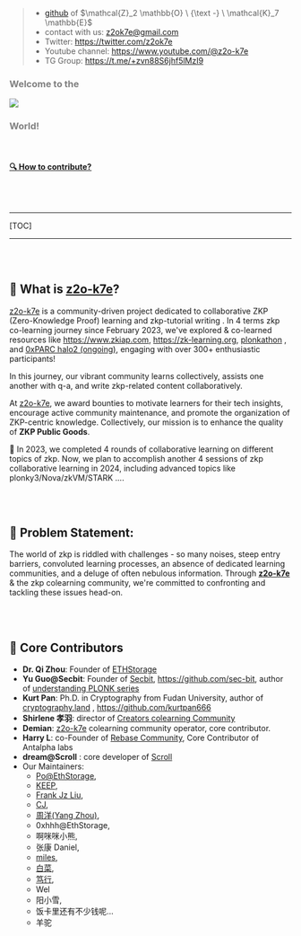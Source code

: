 > - [github](https://github.com/zkp-co-learning) of $\mathcal{Z}_2 \mathbb{O} \ {\text -} \ \mathcal{K}_7 \mathbb{E}$
> - contact with us: <z2ok7e@gmail.com>
> - Twitter: <https://twitter.com/z2ok7e>
> - Youtube channel: <https://www.youtube.com/@z2o-k7e>
> - TG Group: <https://t.me/+zvn88S6jhf5lMzI9>


### <span style="color: grey;">**Welcome to the**</span>

![](logo.png)



### <span style="color: grey;">**World!**</span>

<!-- 这边 logo 的寻址地点是 .src , 所以本地 MD 渲染不会显示，mkbook serve --open 能看到就好了-->

<br />

#### [🔍 How to contribute?](https://learn.z2o-k7e.world/how-to-contribute.html)

<br />

<br />

------

[TOC]

------




<br />

<br />

## 📖 What is [z2o-k7e](https://learn.z2o-k7e.world)?

[z2o-k7e](https://learn.z2o-k7e.world) is a community-driven project dedicated to collaborative ZKP (Zero-Knowledge Proof) learning and zkp-tutorial writing . In 4 terms zkp co-learning journey since February 2023, we've explored & co-learned resources like <https://www.zkiap.com>, <https://zk-learning.org>, [plonkathon](https://github.com/0xPARC/plonkathon) , and [0xPARC halo2 (ongoing)](https://learn.0xparc.org/halo2), engaging with over 300+ enthusiastic participants!

In this journey, our vibrant community learns collectively, assists one another with q-a, and write zkp-related content collaboratively.

At [z2o-k7e](https://learn.z2o-k7e.world), we award bounties to motivate learners for their tech insights, encourage active community maintenance, and promote the organization of ZKP-centric knowledge. Collectively, our mission is to enhance the quality of **ZKP Public Goods**.

🚀 In 2023, we completed 4 rounds of collaborative learning on different topics of zkp. Now, we plan to accomplish another 4 sessions of zkp collaborative learning in 2024, including advanced topics like plonky3/Nova/zkVM/STARK ....


<br />

<br />


## 🚩 Problem Statement:

The world of zkp is riddled with challenges - so many noises, steep entry barriers, convoluted learning processes, an absence of dedicated learning communities, and a deluge of often nebulous information. Through **[z2o-k7e](https://learn.z2o-k7e.world)** & the zkp colearning community, we're committed to confronting and tackling these issues head-on.

<br />

<br />


## 🌟 Core Contributors

- **Dr. Qi Zhou**: Founder of [ETHStorage](https://eth-store.w3eth.io)
- **Yu Guo@Secbit**: Founder of [Secbit](https://secbit.io/), <https://github.com/sec-bit>, author of [understanding PLONK series](https://learn.z2o-k7e.world/plonk-intro-cn/plonk-intro.html)
- **Kurt Pan**: Ph.D. in Cryptography from Fudan University, author of [cryptography.land](https://cryptography.land/) , <https://github.com/kurtpan666>
- **Shirlene 孝羽**: director of [Creators colearning Community](https://github.com/orgs/CreatorsDAO)
- **Demian**: [z2o-k7e](https://learn.z2o-k7e.world) colearning community operator, core contributor.
- **Harry L**: co-Founder of [Rebase Community](https://rebase.network/), Core Contributor of Antalpha labs
- **dream@Scroll** : core developer of [Scroll](https://scroll.io/)
- Our Maintainers: 
	- [Po@EthStorage](https://github.com/dajuguan),
	- [KEEP](https://github.com/readygo67), 
	- [Frank Jz Liu](https://github.com/LiuJiazheng),
	- [CJ](https://github.com/GopherJ), 
	- [周洋(Yang Zhou)](https://github.com/yz89),
	- 0xhhh@EthStorage,
	- 啊咪咪小熊, 
	- 张康 Daniel, 
	- [miles](https://github.com/miles-six), 
	- [白菜](https://github.com/PayneJoe),
	- [笃行](https://github.com/Howard-Hu),
	- Wel  
	- 阳小雪, 
	- 饭卡里还有不少钱呢...
 	- 羊驼 

<br />
